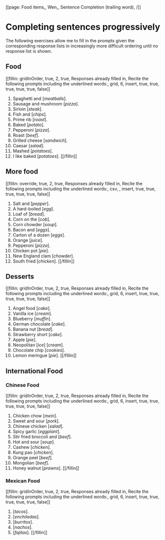 [[page: Food items,, Wen,, Sentence Completion (trailing word), /]]
# Completing sentences progressively
The following exercises allow me to fill in the prompts given the corresponding response lists in increasingly more difficult ordering until no response list is shown.
## Food
[[fillin: gridInOrder, true, 2, true, Responses already filled in, Recite the following prompts including the underlined words:, grid, 6, insert, true, true, true, true, true, false]]
1. Spaghetti and [_meatballs_].
1. Sausage and mushroom [_pizza_].
1. Sirloin [_steak_].
1. Fish and [_chips_].
1. Prime rib [_roast_].
1. Baked [_potato_].
1. Pepperoni [_pizza_].
1. Roast [_beef_].
1. Grilled cheese [_sandwich_].
1. Caesar [_salad_].
1. Mashed [_potatoes_].
1. I like baked [_potatoes_].
[[/fillin]]
## More food
[[fillin: override, true, 2, true, Responses already filled in, Recite the following prompts including the underlined words:, csv, , insert, true, true, true, true, true, false]]
1. Salt and [_pepper_].
1. A hard-boiled [_egg_].
1. Loaf of [_bread_].
1. Corn on the [_cob_].
1. Corn chowder [_soup_].
1. Bacon and [_eggs_].
1. Carton of a dozen [_eggs_].
1. Orange [_juice_].
1. Pepperoni [_pizza_].
1. Chicken pot [_pie_].
1. New England clam [_chowder_].
1. South fried [_chicken_].
[[/fillin]]
## Desserts
[[fillin: gridInOrder, true, 2, true, Responses already filled in, Recite the following prompts including the underlined words:, grid, 6, insert, true, true, true, true, true, false]]
1. Angel food [_cake_].
1. Vanilla ice [_cream_].
1. Blueberry [_muffin_].
1. German chocolate [_cake_].
1. Banana nut [_bread_].
1. Strawberry short [_cake_].
1. Apple [_pie_].
1. Neopolitan [_ice_] [_cream_].
1. Chocolate chip [_cookies_].
1. Lemon meringue [_pie_].
[[/fillin]]
## International Food
### Chinese Food
[[fillin: gridInOrder, true, 2, true, Responses already filled in, Recite the following prompts including the underlined words:, grid, 6, insert, true, true, true, true, true, false]]
1. Chicken chow [_mein_].
1. Sweet and sour [_pork_].
1. Chinese chicken [_salad_].
1. Spicy garlic [_eggplant_].
1. Stir fried broccoli and [_beef_].
1. Hot and sour [_soup_].
1. Cashew [_chicken_].
1. Kung pao [_chicken_].
1. Orange peel [_beef_].
1. Mongolian [_beef_].
1. Honey walnut [_prawns_].
[[/fillin]]
### Mexican Food
[[fillin: gridInOrder, true, 2, true, Responses already filled in, Recite the following prompts including the underlined words:, grid, 6, insert, true, true, true, true, true, false]]
1.  [_tacos_].
1.  [_enchiladas_].
1.  [_burritos_].
1.  [_nachos_].
1.  [_fajitas_].
[[/fillin]]